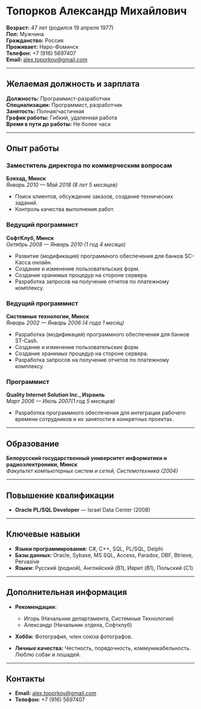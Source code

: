 # Топорков Александр Михайлович

**Возраст:** 47 лет (родился 19 апреля 1977)  
**Пол:** Мужчина  
**Гражданство:** Россия  
**Проживает:** Наро-Фоминск  
**Телефон:** +7 (916) 5697407  
**Email:** [alex.toporkov@gmail.com](mailto:alex.toporkov@gmail.com)  

---

## Желаемая должность и зарплата
**Должность:** Программист-разработчик  
**Специализации:** Программист, разработчик  
**Занятость:** Полная/частичная  
**График работы:** Гибкий, удаленная работа  
**Время в пути до работы:** Не более часа  

---

## Опыт работы

### Заместитель директора по коммерческим вопросам
**Бэяхад, Минск**  
*Январь 2010 — Май 2018 (8 лет 5 месяцев)*  
- Поиск клиентов, обсуждение заказов, создание технических заданий.
- Контроль качества выполнения работ.

### Ведущий программист
**СофтКлуб, Минск**  
*Октябрь 2008 — Январь 2010 (1 год 4 месяца)*  
- Развитие (модификация) программного обеспечения для банков SC-Касса онлайн.
- Создание и изменение пользовательских форм.
- Создание хранимых процедур на стороне сервера.
- Разработка запросов на получение отчетов по платежному комплексу.

### Ведущий программист
**Системные технологии, Минск**  
*Январь 2002 — Январь 2006 (4 года 1 месяц)*  
- Разработка (модификация) программного обеспечения для банков ST-Cash.
- Создание и изменение пользовательских форм.
- Создание хранимых процедур на стороне сервера.
- Разработка запросов на получение отчетов по платежному комплексу.

### Программист
**Quality Internet Solution Inc., Израиль**  
*Март 2006 — Июль 2007(1 год 5 месяцев)*  
- Разработка программного обеспечения для интеграции рабочего времени сотрудников и их занятости в конкретных проектах.

---

## Образование
**Белорусский государственный университет информатики и радиоэлектроники, Минск**  
*Факультет компьютерных систем и сетей, Системотехника (2004)*  

---

## Повышение квалификации
- **Oracle PL/SQL Developer** — Israel Data Center (2008)

---

## Ключевые навыки
- **Языки программирования:** C#, C++, SQL, PL/SQL, Delphi
- **Базы данных:** Oracle, Sybase, MS SQL, Access, Paradox, DBF, Btrieve, Pervasive
- **Языки:** Русский (родной), Английский (B1), Иврит (B1), Польский (C1)

---

## Дополнительная информация
- **Рекомендации:**  
  - Игорь (Начальник департамента, Системные Технологии)  
  - Александр (Начальник отдела, Софтклуб)  

- **Хобби:** Фотография, член союза фотографов.  
- **Личные качества:** Честность, порядочность, коммуникабельность. Люблю собак и лошадей.

---

## Контакты
- **Email:** [alex.toporkov@gmail.com](mailto:alex.toporkov@gmail.com)  
- **Телефон:** +7 (916) 5697407  
